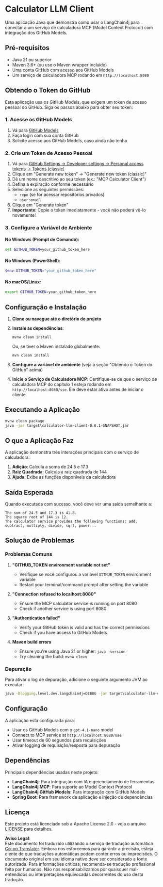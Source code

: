 <!--
CO_OP_TRANSLATOR_METADATA:
{
  "original_hash": "ac2459c0d5cc823922e3d9240a95028c",
  "translation_date": "2025-06-11T13:25:21+00:00",
  "source_file": "03-GettingStarted/03-llm-client/solution/java/README.md",
  "language_code": "pt"
}
-->
# Calculator LLM Client

Uma aplicação Java que demonstra como usar o LangChain4j para conectar a um serviço de calculadora MCP (Model Context Protocol) com integração dos GitHub Models.

## Pré-requisitos

- Java 21 ou superior
- Maven 3.6+ (ou use o Maven wrapper incluído)
- Uma conta GitHub com acesso aos GitHub Models
- Um serviço de calculadora MCP rodando em `http://localhost:8080`

## Obtendo o Token do GitHub

Esta aplicação usa os GitHub Models, que exigem um token de acesso pessoal do GitHub. Siga os passos abaixo para obter seu token:

### 1. Acesse os GitHub Models
1. Vá para [GitHub Models](https://github.com/marketplace/models)
2. Faça login com sua conta GitHub
3. Solicite acesso aos GitHub Models, caso ainda não tenha

### 2. Crie um Token de Acesso Pessoal
1. Vá para [GitHub Settings → Developer settings → Personal access tokens → Tokens (classic)](https://github.com/settings/tokens)
2. Clique em "Generate new token" → "Generate new token (classic)"
3. Dê um nome descritivo ao seu token (ex.: "MCP Calculator Client")
4. Defina a expiração conforme necessário
5. Selecione as seguintes permissões:
   - `repo` (se for acessar repositórios privados)
   - `user:email`
6. Clique em "Generate token"
7. **Importante**: Copie o token imediatamente - você não poderá vê-lo novamente!

### 3. Configure a Variável de Ambiente

#### No Windows (Prompt de Comando):
```cmd
set GITHUB_TOKEN=your_github_token_here
```

#### No Windows (PowerShell):
```powershell
$env:GITHUB_TOKEN="your_github_token_here"
```

#### No macOS/Linux:
```bash
export GITHUB_TOKEN=your_github_token_here
```

## Configuração e Instalação

1. **Clone ou navegue até o diretório do projeto**

2. **Instale as dependências**:
   ```cmd
   mvnw clean install
   ```
   Ou, se tiver o Maven instalado globalmente:
   ```cmd
   mvn clean install
   ```

3. **Configure a variável de ambiente** (veja a seção "Obtendo o Token do GitHub" acima)

4. **Inicie o Serviço de Calculadora MCP**:
   Certifique-se de que o serviço de calculadora MCP do capítulo 1 esteja rodando em `http://localhost:8080/sse`. Ele deve estar ativo antes de iniciar o cliente.

## Executando a Aplicação

```cmd
mvnw clean package
java -jar target\calculator-llm-client-0.0.1-SNAPSHOT.jar
```

## O que a Aplicação Faz

A aplicação demonstra três interações principais com o serviço de calculadora:

1. **Adição**: Calcula a soma de 24.5 e 17.3
2. **Raiz Quadrada**: Calcula a raiz quadrada de 144
3. **Ajuda**: Exibe as funções disponíveis da calculadora

## Saída Esperada

Quando executada com sucesso, você deve ver uma saída semelhante a:

```
The sum of 24.5 and 17.3 is 41.8.
The square root of 144 is 12.
The calculator service provides the following functions: add, subtract, multiply, divide, sqrt, power...
```

## Solução de Problemas

### Problemas Comuns

1. **"GITHUB_TOKEN environment variable not set"**
   - Verifique se você configurou a variável `GITHUB_TOKEN` environment variable
   - Restart your terminal/command prompt after setting the variable

2. **"Connection refused to localhost:8080"**
   - Ensure the MCP calculator service is running on port 8080
   - Check if another service is using port 8080

3. **"Authentication failed"**
   - Verify your GitHub token is valid and has the correct permissions
   - Check if you have access to GitHub Models

4. **Maven build errors**
   - Ensure you're using Java 21 or higher: `java -version`
   - Try cleaning the build: `mvnw clean`

### Depuração

Para ativar o log de depuração, adicione o seguinte argumento JVM ao executar:
```cmd
java -Dlogging.level.dev.langchain4j=DEBUG -jar target\calculator-llm-client-0.0.1-SNAPSHOT.jar
```

## Configuração

A aplicação está configurada para:
- Usar os GitHub Models com o `gpt-4.1-nano` model
- Connect to MCP service at `http://localhost:8080/sse`
- Usar timeout de 60 segundos para requisições
- Ativar logging de requisição/resposta para depuração

## Dependências

Principais dependências usadas neste projeto:
- **LangChain4j**: Para integração com IA e gerenciamento de ferramentas
- **LangChain4j MCP**: Para suporte ao Model Context Protocol
- **LangChain4j GitHub Models**: Para integração com GitHub Models
- **Spring Boot**: Para framework da aplicação e injeção de dependências

## Licença

Este projeto está licenciado sob a Apache License 2.0 - veja o arquivo [LICENSE](../../../../../../03-GettingStarted/03-llm-client/solution/java/LICENSE) para detalhes.

**Aviso Legal**:  
Este documento foi traduzido utilizando o serviço de tradução automática [Co-op Translator](https://github.com/Azure/co-op-translator). Embora nos esforcemos para garantir a precisão, esteja ciente de que traduções automáticas podem conter erros ou imprecisões. O documento original em seu idioma nativo deve ser considerado a fonte autorizada. Para informações críticas, recomenda-se tradução profissional feita por humanos. Não nos responsabilizamos por quaisquer mal-entendidos ou interpretações equivocadas decorrentes do uso desta tradução.